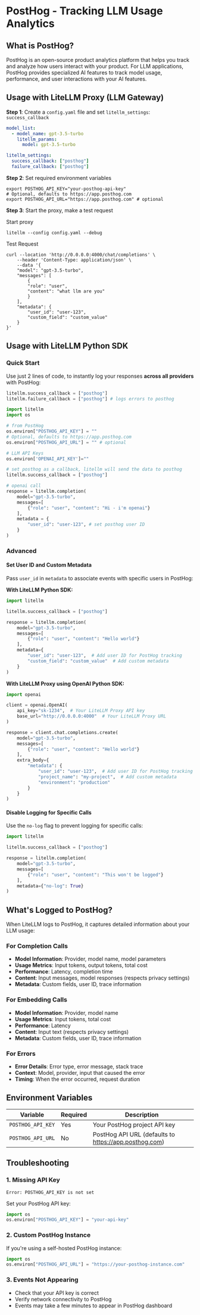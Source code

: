 # PostHog - Tracking LLM Usage Analytics

## What is PostHog?

PostHog is an open-source product analytics platform that helps you track and analyze how users interact with your product. For LLM applications, PostHog provides specialized AI features to track model usage, performance, and user interactions with your AI features.

## Usage with LiteLLM Proxy (LLM Gateway)

**Step 1**: Create a `config.yaml` file and set `litellm_settings`: `success_callback`

```yaml
model_list:
  - model_name: gpt-3.5-turbo
    litellm_params:
      model: gpt-3.5-turbo

litellm_settings:
  success_callback: ["posthog"]
  failure_callback: ["posthog"]
```

**Step 2**: Set required environment variables

```shell
export POSTHOG_API_KEY="your-posthog-api-key"
# Optional, defaults to https://app.posthog.com
export POSTHOG_API_URL="https://app.posthog.com" # optional
```

**Step 3**: Start the proxy, make a test request

Start proxy

```shell
litellm --config config.yaml --debug
```

Test Request

```shell
curl --location 'http://0.0.0.0:4000/chat/completions' \
    --header 'Content-Type: application/json' \
    --data '{
    "model": "gpt-3.5-turbo",
    "messages": [
        {
        "role": "user",
        "content": "what llm are you"
        }
    ],
    "metadata": {
        "user_id": "user-123",
        "custom_field": "custom_value"
    }
}'
```

## Usage with LiteLLM Python SDK

### Quick Start

Use just 2 lines of code, to instantly log your responses **across all providers** with PostHog:

```python
litellm.success_callback = ["posthog"]
litellm.failure_callback = ["posthog"] # logs errors to posthog
```
```python
import litellm
import os

# from PostHog
os.environ["POSTHOG_API_KEY"] = ""
# Optional, defaults to https://app.posthog.com
os.environ["POSTHOG_API_URL"] = "" # optional

# LLM API Keys
os.environ['OPENAI_API_KEY']=""

# set posthog as a callback, litellm will send the data to posthog
litellm.success_callback = ["posthog"]

# openai call
response = litellm.completion(
    model="gpt-3.5-turbo",
    messages=[
        {"role": "user", "content": "Hi - i'm openai"}
    ],
    metadata = {
        "user_id": "user-123", # set posthog user ID
    }
)
```

### Advanced

#### Set User ID and Custom Metadata

Pass `user_id` in `metadata` to associate events with specific users in PostHog:

**With LiteLLM Python SDK:**

```python
import litellm

litellm.success_callback = ["posthog"]

response = litellm.completion(
    model="gpt-3.5-turbo",
    messages=[
        {"role": "user", "content": "Hello world"}
    ],
    metadata={
        "user_id": "user-123",  # Add user ID for PostHog tracking
        "custom_field": "custom_value"  # Add custom metadata
    }
)
```

**With LiteLLM Proxy using OpenAI Python SDK:**

```python
import openai

client = openai.OpenAI(
    api_key="sk-1234",  # Your LiteLLM Proxy API key
    base_url="http://0.0.0.0:4000"  # Your LiteLLM Proxy URL
)

response = client.chat.completions.create(
    model="gpt-3.5-turbo",
    messages=[
        {"role": "user", "content": "Hello world"}
    ],
    extra_body={
        "metadata": {
            "user_id": "user-123",  # Add user ID for PostHog tracking
            "project_name": "my-project",  # Add custom metadata
            "environment": "production"
        }
    }
)
```

#### Disable Logging for Specific Calls

Use the `no-log` flag to prevent logging for specific calls:

```python
import litellm

litellm.success_callback = ["posthog"]

response = litellm.completion(
    model="gpt-3.5-turbo",
    messages=[
        {"role": "user", "content": "This won't be logged"}
    ],
    metadata={"no-log": True}
)
```

## What's Logged to PostHog?

When LiteLLM logs to PostHog, it captures detailed information about your LLM usage:

### For Completion Calls
- **Model Information**: Provider, model name, model parameters
- **Usage Metrics**: Input tokens, output tokens, total cost
- **Performance**: Latency, completion time
- **Content**: Input messages, model responses (respects privacy settings)
- **Metadata**: Custom fields, user ID, trace information

### For Embedding Calls
- **Model Information**: Provider, model name
- **Usage Metrics**: Input tokens, total cost
- **Performance**: Latency
- **Content**: Input text (respects privacy settings)
- **Metadata**: Custom fields, user ID, trace information

### For Errors
- **Error Details**: Error type, error message, stack trace
- **Context**: Model, provider, input that caused the error
- **Timing**: When the error occurred, request duration

## Environment Variables

| Variable | Required | Description |
|----------|----------|-------------|
| `POSTHOG_API_KEY` | Yes | Your PostHog project API key |
| `POSTHOG_API_URL` | No | PostHog API URL (defaults to https://app.posthog.com) |

## Troubleshooting

### 1. Missing API Key
```
Error: POSTHOG_API_KEY is not set
```

Set your PostHog API key:
```python
import os
os.environ["POSTHOG_API_KEY"] = "your-api-key"
```

### 2. Custom PostHog Instance
If you're using a self-hosted PostHog instance:
```python
import os
os.environ["POSTHOG_API_URL"] = "https://your-posthog-instance.com"
```

### 3. Events Not Appearing
- Check that your API key is correct
- Verify network connectivity to PostHog
- Events may take a few minutes to appear in PostHog dashboard